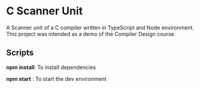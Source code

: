 # C Scanner Unit
A Scanner unit of a C compiler written in TypeScript and Node environment.
This project was intended as a demo of the Compiler Design course.

## Scripts

**npm install**: To install dependencies

**npm start** : To start the dev environment
